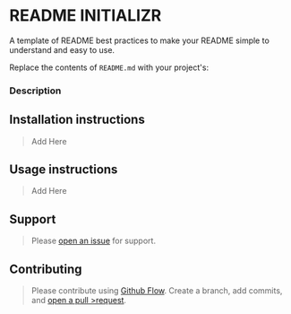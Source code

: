 # README INITIALIZR

A template of README best practices to make your README simple to understand and easy to use.

Replace the contents of `README.md` with your project's:

### Description
>

## Installation instructions

> Add Here

## Usage instructions

> Add Here

## Support

>Please [open an issue](https://github.com/nmoutdoors/initializr/issues/new) for support.


## Contributing

>Please contribute using [Github Flow](https://guides.github.com/introduction/flow/). Create a branch, add commits, and [open a pull >request](https://github.com/nmoutdoors/initializr/compare).
